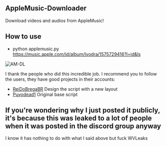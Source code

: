 ## AppleMusic-Downloader
Download videos and audios from AppleMusic!

## How to use

* python applemusic.py https://music.apple.com/id/album/lyodra/1575729416?l=id&ls

![AM-DL](https://i.ibb.co/RBggYDp/unknown-5.png)

I thank the people who did this incredible job.
I recommend you to follow the users, they have good projects in their accounts:
* [ReiDoBregaBR](https://github.com/ReiDoBrega) Design the script with a new layout 
* [Puyodead1](https://github.com/Puyodead1) Original base script

## If you're wondering why I just posted it publicly, it's because this was leaked to a lot of people when it was posted in the discord group anyway
I know it has nothing to do with what I said above but fuck WVLeaks
